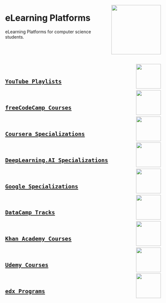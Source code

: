 <a href="/README.md"><img align="right" width="160" src="/logos/elearning-platforms.png"></img></a>

# eLearning Platforms
eLearning Platforms for computer science students.

<br><br><br>

<a href="/youtube-playlists/README.md"><img align="right" width="80" src="/logos/youtube.png"></img></a>
<br>

## [`YouTube Playlists`](/youtube-playlists/README.md)

<a href="/freecodecamp-courses/README.md"><img align="right" width="80" src="/logos/freecodecamp.png"></img></a>
<br>

## [`freeCodeCamp Courses`](/freecodecamp-courses/README.md)

<a href="/coursera-specializations/README.md"><img align="right" width="80" src="/logos/coursera.png"></img></a>
<br>

## [`Coursera Specializations`](/coursera-specializations/README.md)

<a href="/deeplearningai-specializations/README.md"><img align="right" width="80" src="/logos/deeplearningai.png"></img></a>
<br>

## [`DeepLearning.AI Specializations`](/deeplearningai-specializations/README.md)

<a href="/google-specializations/README.md"><img align="right" width="80" src="/logos/google-cloud.png"></img></a>
<br>

## [`Google Specializations`](/google-specializations/README.md)

<a href="/datacamp-tracks/README.md"><img align="right" width="80" src="/logos/datacamp.png"></img></a>
<br>

## [`DataCamp Tracks`](/datacamp-tracks/README.md)

<a href="/khanacademy-courses/README.md"><img align="right" width="80" src="/logos/khanacademy.png"></img></a>
<br>

## [`Khan Academy Courses`](/khanacademy-courses/README.md)

<a href="/udemy-courses/README.md"><img align="right" width="80" src="/logos/udemy.png"></img></a>
<br>

## [`Udemy Courses`](/udemy-courses/README.md)

<a href="/edx-programs/README.md"><img align="right" width="80" src="/logos/edx.png"></img></a>
<br>

## [`edx Programs`](/edx-programs/README.md)
